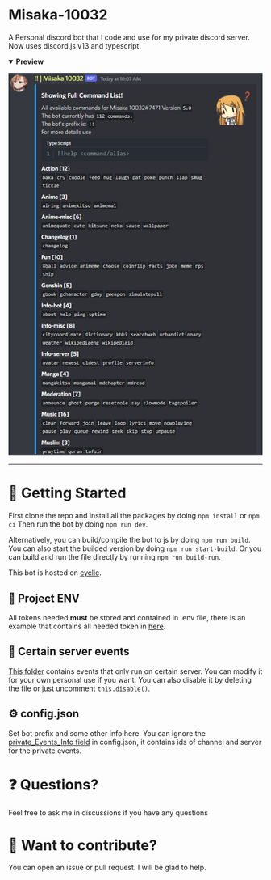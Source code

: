 # Misaka-10032

A Personal discord bot that I code and use for my private discord server. Now uses discord.js v13 and typescript.

<details open>
  <summary><b>Preview</b></summary>
  <p align="center">
    <img src="https://raw.githubusercontent.com/Dadangdut33/Misaka-10032-ts/master/preview.png">
  </p>
</details>

---

# 📌 Getting Started

First clone the repo and install all the packages by doing `npm install` or `npm ci` Then run the bot by doing `npm run dev`.

Alternatively, you can build/compile the bot to js by doing `npm run build`. You can also start the builded version by doing `npm run start-build`. Or you can build and run the file directly by running `npm run build-run`.

This bot is hosted on [cyclic](https://app.cyclic.sh).

## 🔑 Project ENV

All tokens needed **must** be stored and contained in .env file, there is an example that contains all needed token in [here](.env.example).

## 🔏 Certain server events

[This folder](src/modules/events/private/) contains events that only run on certain server. You can modify it for your own personal use if you want. You can also disable it by deleting the file or just uncomment `this.disable()`.

## ⚙ config.json

Set bot prefix and some other info here. You can ignore the [private_Events_Info field](src/config.json) in config.json, it contains ids of channel and server for the private events.

# ❓ Questions?

Feel free to ask me in discussions if you have any questions

# 🚀 Want to contribute?

You can open an issue or pull request. I will be glad to help.
